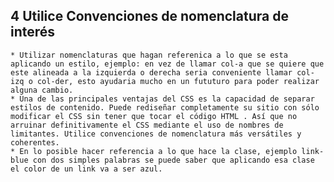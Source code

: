 
















































## 4 Utilice Convenciones de nomenclatura de interés
	* Utilizar nomenclaturas que hagan referenica a lo que se esta aplicando un estilo, ejemplo: en vez de llamar col-a que se quiere que este alineada a la izquierda o derecha seria conveniente llamar col-izq o col-der, esto ayudaria mucho en un fututuro para poder realizar alguna cambio.
	* Una de las principales ventajas del CSS es la capacidad de separar estilos de contenido. Puede rediseñar completamente su sitio con sólo modificar el CSS sin tener que tocar el código HTML . Así que no arruinar definitivamente el CSS mediante el uso de nombres de limitantes. Utilice convenciones de nomenclatura más versátiles y coherentes.
	* En lo posible hacer referencia a lo que hace la clase, ejemplo link-blue con dos simples palabras se puede saber que aplicando esa clase el color de un link va a ser azul.